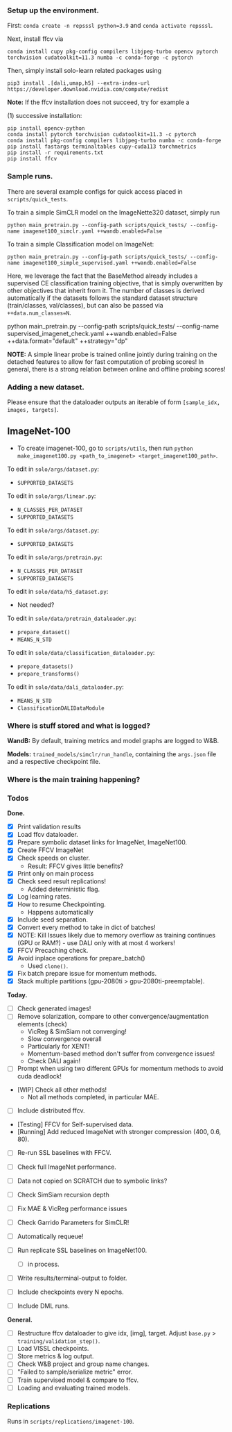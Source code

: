 ### Setup up the environment.
First: `conda create -n repsssl python=3.9` and `conda activate repsssl`.

Next, install ffcv via 
```
conda install cupy pkg-config compilers libjpeg-turbo opencv pytorch torchvision cudatoolkit=11.3 numba -c conda-forge -c pytorch
```

Then, simply install solo-learn related packages using

```
pip3 install .[dali,umap,h5] --extra-index-url https://developer.download.nvidia.com/compute/redist
```

__Note:__ If the ffcv installation does not succeed, try for example a

(1) successive installation:
```
pip install opencv-python
conda install pytorch torchvision cudatoolkit=11.3 -c pytorch
conda install pkg-config compilers libjpeg-turbo numba -c conda-forge
pip install fastargs terminaltables cupy-cuda113 torchmetrics
pip install -r requirements.txt
pip install ffcv
```


### Sample runs.
There are several example configs for quick access placed in `scripts/quick_tests`. 

To train a simple SimCLR model on the ImageNette320 dataset, simply run 
```
python main_pretrain.py --config-path scripts/quick_tests/ --config-name imagenet100_simclr.yaml ++wandb.enabled=False
```


To train a simple Classification model on ImageNet:
```
python main_pretrain.py --config-path scripts/quick_tests/ --config-name imagenet100_simple_supervised.yaml ++wandb.enabled=False
```
Here, we leverage the fact that the BaseMethod already includes a supervised CE classification training objective, that is simply overwritten by other objectives that inherit from it. The number of classes is derived automatically if the datasets follows the standard dataset structure (train/classes, val/classes), but can also be passed via `++data.num_classes=N`.

python main_pretrain.py --config-path scripts/quick_tests/ --config-name supervised_imagenet_check.yaml ++wandb.enabled=False ++data.format="default" ++strategy="dp"

__NOTE:__ A simple linear probe is trained online jointly during training on the detached features to allow for fast computation of probing scores! In general, there is a strong relation between online and offline probing scores!


### Adding a new dataset.
Please ensure that the dataloader outputs an iterable of form `[sample_idx, images, targets]`.

## ImageNet-100
* To create imagenet-100, go to  `scripts/utils`, then run `python make_imagenet100.py <path_to_imagenet> <target_imagenet100_path>`.

To edit in `solo/args/dataset.py`:
* `SUPPORTED_DATASETS`
  
To edit in `solo/args/linear.py`:
* `N_CLASSES_PER_DATASET`
* `SUPPORTED_DATASETS`
  
To edit in `solo/args/dataset.py`:
* `SUPPORTED_DATASETS`

To edit in `solo/args/pretrain.py`:
* `N_CLASSES_PER_DATASET`
* `SUPPORTED_DATASETS`

To edit in `solo/data/h5_dataset.py`:
* Not needed?

To edit in `solo/data/pretrain_dataloader.py`: 
* `prepare_dataset()`
* `MEANS_N_STD`

To edit in `solo/data/classification_dataloader.py`:
* `prepare_datasets()`
* `prepare_transforms()`
  
To edit in `solo/data/dali_dataloader.py`:
* `MEANS_N_STD`
* `ClassificationDALIDataModule`


### Where is stuff stored and what is logged?
__WandB:__ By default, training metrics and model graphs are logged to W&B.

__Models:__ `trained_models/simclr/run_handle`, containing the `args.json` file and a respective checkpoint file.


### Where is the main training happening?

### Todos
__Done.__
* [X] Print validation results
* [X] Load ffcv dataloader.
* [X] Prepare symbolic dataset links for ImageNet, ImageNet100.
* [X] Create FFCV ImageNet
* [X] Check speeds on cluster.
  * Result: FFCV gives little benefits?
* [X] Print only on main process
* [X] Check seed result replications!
  * Added deterministic flag.
* [X] Log learning rates.
* [X] How to resume Checkpointing.
  * Happens automatically
* [X] Include seed separation.
* [X] Convert every method to take in dict of batches!
* [X] NOTE: Kill Issues likely due to memory overflow as training continues (GPU or RAM?) - use DALI only with at most 4 workers!
* [X] FFCV Precaching check.
* [X] Avoid inplace operations for prepare_batch()
  * Used `clone()`.
* [X] Fix batch prepare issue for momentum methods.
* [X] Stack multiple partitions (gpu-2080ti > gpu-2080ti-preemptable).

__Today.__
* [ ] Check generated images!
* [ ] Remove solarization, compare to other convergence/augmentation elements (check)
  * VicReg & SimSiam not converging!
  * Slow convergence overall
  * Particularly for XENT!
  * Momentum-based method don't suffer from convergence issues!
  * Check DALI again!
* [ ] Prompt when using two different GPUs for momentum methods to avoid cuda deadlock!
* [WIP] Check all other methods!
  * Not all methods completed, in particular MAE.
* [ ] Include distributed ffcv.
* [Testing] FFCV for Self-supervised data.
* [Running] Add reduced ImageNet with stronger compression (400, 0.6, 80).
* [ ] Re-run SSL baselines with FFCV.
* [ ] Check full ImageNet performance.


* [ ] Data not copied on SCRATCH due to symbolic links?
* [ ] Check SimSiam recursion depth
* [ ] Fix MAE & VicReg performance issues
* [ ] Check Garrido Parameters for SimCLR!

* [ ] Automatically requeue!
* [ ] Run replicate SSL baselines on ImageNet100.
  * [ ] in process. 
* [ ] Write results/terminal-output to folder.
* [ ] Include checkpoints every N epochs.
* [ ] Include DML runs.


__General.__
* [ ] Restructure ffcv dataloader to give idx, [img], target. Adjust `base.py` > `training/validation_step()`.
* [ ] Load VISSL checkpoints.
* [ ] Store metrics & log output.
* [ ] Check W&B project and group name changes.
* [ ] "Failed to sample/serialize metric" error.
* [ ] Train supervised model & compare to ffcv.
* [ ] Loading and evaluating trained models.

### Replications
Runs in `scripts/replications/imagenet-100`.